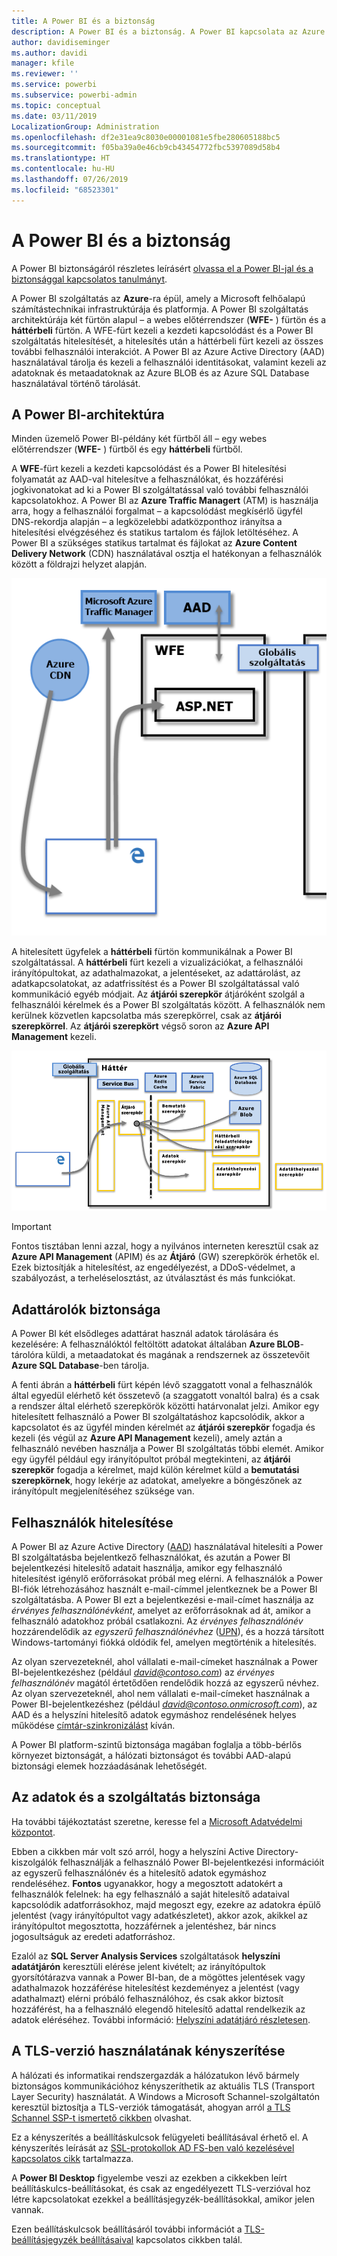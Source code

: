 ```yaml
---
title: A Power BI és a biztonság
description: A Power BI és a biztonság. A Power BI kapcsolata az Azure Active Directoryval és más Azure-szolgáltatásokkal. Ez a témakör egy részletesebb tanulmányra mutató hivatkozást is tartalmaz.
author: davidiseminger
ms.author: davidi
manager: kfile
ms.reviewer: ''
ms.service: powerbi
ms.subservice: powerbi-admin
ms.topic: conceptual
ms.date: 03/11/2019
LocalizationGroup: Administration
ms.openlocfilehash: df2e31ea9c8030e00001081e5fbe280605188bc5
ms.sourcegitcommit: f05ba39a0e46cb9cb43454772fbc5397089d58b4
ms.translationtype: HT
ms.contentlocale: hu-HU
ms.lasthandoff: 07/26/2019
ms.locfileid: "68523301"
---
```

# <a name="power-bi-security"></a>A Power BI és a biztonság

A Power BI biztonságáról részletes leírásért [olvassa el a Power BI-jal és a biztonsággal kapcsolatos tanulmányt](whitepaper-powerbi-security.md).

A Power BI szolgáltatás az **Azure**-ra épül, amely a Microsoft felhőalapú számítástechnikai infrastruktúrája és platformja. A Power BI szolgáltatás architektúrája két fürtön alapul – a webes előtérrendszer (**WFE-** ) fürtön és a **háttérbeli** fürtön. A WFE-fürt kezeli a kezdeti kapcsolódást és a Power BI szolgáltatás hitelesítését, a hitelesítés után a háttérbeli fürt kezeli az összes további felhasználói interakciót. A Power BI az Azure Active Directory (AAD) használatával tárolja és kezeli a felhasználói identitásokat, valamint kezeli az adatoknak és metaadatoknak az Azure BLOB és az Azure SQL Database használatával történő tárolását.

## <a name="power-bi-architecture"></a>A Power BI-architektúra

Minden üzemelő Power BI-példány két fürtből áll – egy webes előtérrendszer (**WFE-** ) fürtből és egy **háttérbeli** fürtből.

A **WFE**-fürt kezeli a kezdeti kapcsolódást és a Power BI hitelesítési folyamatát az AAD-val hitelesítve a felhasználókat, és hozzáférési jogkivonatokat ad ki a Power BI szolgáltatással való további felhasználói kapcsolatokhoz. A Power BI az **Azure Traffic Managert** (ATM) is használja arra, hogy a felhasználói forgalmat – a kapcsolódást megkísérlő ügyfél DNS-rekordja alapján – a legközelebbi adatközponthoz irányítsa a hitelesítési elvégzéséhez és statikus tartalom és fájlok letöltéséhez. A Power BI a szükséges statikus tartalmat és fájlokat az **Azure Content Delivery Network** (CDN) használatával osztja el hatékonyan a felhasználók között a földrajzi helyzet alapján.

![](media/service-admin-power-bi-security/pbi_security_v2_wfe.png)

A hitelesített ügyfelek a **háttérbeli** fürtön kommunikálnak a Power BI szolgáltatással. A **háttérbeli** fürt kezeli a vizualizációkat, a felhasználói irányítópultokat, az adathalmazokat, a jelentéseket, az adattárolást, az adatkapcsolatokat, az adatfrissítést és a Power BI szolgáltatással való kommunikáció egyéb módjait. Az **átjárói szerepkör** átjáróként szolgál a felhasználói kérelmek és a Power BI szolgáltatás között. A felhasználók nem kerülnek közvetlen kapcsolatba más szerepkörrel, csak az **átjárói szerepkörrel**. Az **átjárói szerepkört** végső soron az **Azure API Management** kezeli.

![](media/service-admin-power-bi-security/pbi_security_v2_backend_updated.png)

> [!IMPORTANT]
> Fontos tisztában lenni azzal, hogy a nyilvános interneten keresztül csak az **Azure API Management** (APIM) és az **Átjáró** (GW) szerepkörök érhetők el. Ezek biztosítják a hitelesítést, az engedélyezést, a DDoS-védelmet, a szabályozást, a terheléselosztást, az útválasztást és más funkciókat.

## <a name="data-storage-security"></a>Adattárolók biztonsága

A Power BI két elsődleges adattárat használ adatok tárolására és kezelésére: A felhasználóktól feltöltött adatokat általában **Azure BLOB**-tárolóra küldi, a metaadatokat és magának a rendszernek az összetevőit **Azure SQL Database**-ben tárolja.

A fenti ábrán a **háttérbeli** fürt képén lévő szaggatott vonal a felhasználók által egyedül elérhető két összetevő (a szaggatott vonaltól balra) és a csak a rendszer által elérhető szerepkörök közötti határvonalat jelzi. Amikor egy hitelesített felhasználó a Power BI szolgáltatáshoz kapcsolódik, akkor a kapcsolatot és az ügyfél minden kérelmét az **átjárói szerepkör** fogadja és kezeli (és végül az **Azure API Management** kezeli), amely aztán a felhasználó nevében használja a Power BI szolgáltatás többi elemét. Amikor egy ügyfél például egy irányítópultot próbál megtekinteni, az **átjárói szerepkör** fogadja a kérelmet, majd külön kérelmet küld a **bemutatási szerepkörnek**, hogy lekérje az adatokat, amelyekre a böngészőnek az irányítópult megjelenítéséhez szüksége van.

## <a name="user-authentication"></a>Felhasználók hitelesítése

A Power BI az Azure Active Directory ([AAD](http://azure.microsoft.com/services/active-directory/)) használatával hitelesíti a Power BI szolgáltatásba bejelentkező felhasználókat, és azután a Power BI bejelentkezési hitelesítő adatait használja, amikor egy felhasználó hitelesítést igénylő erőforrásokat próbál meg elérni. A felhasználók a Power BI-fiók létrehozásához használt e-mail-címmel jelentkeznek be a Power BI szolgáltatásba. A Power BI ezt a bejelentkezési e-mail-címet használja az *érvényes felhasználónévként*, amelyet az erőforrásoknak ad át, amikor a felhasználó adatokhoz próbál csatlakozni. Az *érvényes felhasználónév* hozzárendelődik az *egyszerű felhasználónévhez* ([UPN](https://msdn.microsoft.com/library/windows/desktop/aa380525\(v=vs.85\).aspx)), és a hozzá társított Windows-tartományi fiókká oldódik fel, amelyen megtörténik a hitelesítés.

Az olyan szervezeteknél, ahol vállalati e-mail-címeket használnak a Power BI-bejelentkezéshez (például <em>david@contoso.com</em>) az *érvényes felhasználónév* magától értetődően rendelődik hozzá az egyszerű névhez. Az olyan szervezeteknél, ahol nem vállalati e-mail-címeket használnak a Power BI-bejelentkezéshez (például <em>david@contoso.onmicrosoft.com</em>), az AAD és a helyszíni hitelesítő adatok egymáshoz rendelésének helyes működése [címtár-szinkronizálást](https://technet.microsoft.com/library/jj573653.aspx) kíván.

A Power BI platform-szintű biztonsága magában foglalja a több-bérlős környezet biztonságát, a hálózati biztonságot és további AAD-alapú biztonsági elemek hozzáadásának lehetőségét.

## <a name="data-and-service-security"></a>Az adatok és a szolgáltatás biztonsága

Ha további tájékoztatást szeretne, keresse fel a [Microsoft Adatvédelmi központot](https://www.microsoft.com/trustcenter).

Ebben a cikkben már volt szó arról, hogy a helyszíni Active Directory-kiszolgálók felhasználják a felhasználó Power BI-bejelentkezési információit az egyszerű felhasználónév és a hitelesítő adatok egymáshoz rendeléséhez. **Fontos** ugyanakkor, hogy a megosztott adatokért a felhasználók felelnek: ha egy felhasználó a saját hitelesítő adataival kapcsolódik adatforrásokhoz, majd megoszt egy, ezekre az adatokra épülő jelentést (vagy irányítópultot vagy adatkészletet), akkor azok, akikkel az irányítópultot megosztotta, hozzáférnek a jelentéshez, bár nincs jogosultságuk az eredeti adatforráshoz.

Ezalól az **SQL Server Analysis Services** szolgáltatások **helyszíni adatátjárón** keresztüli elérése jelent kivételt; az irányítópultok gyorsítótárazva vannak a Power BI-ban, de a mögöttes jelentések vagy adathalmazok hozzáférése hitelesítést kezdeményez a jelentést (vagy adathalmazt) elérni próbáló felhasználóhoz, és csak akkor biztosít hozzáférést, ha a felhasználó elegendő hitelesítő adattal rendelkezik az adatok eléréséhez. További információ: [Helyszíni adatátjáró részletesen](service-gateway-onprem-indepth.md).

## <a name="enforcing-tls-version-usage"></a>A TLS-verzió használatának kényszerítése

A hálózati és informatikai rendszergazdák a hálózatukon lévő bármely biztonságos kommunikációhoz kényszeríthetik az aktuális TLS (Transport Layer Security) használatát. A Windows a Microsoft Schannel-szolgáltatón keresztül biztosítja a TLS-verziók támogatását, ahogyan arról [a TLS Schannel SSP-t ismertető cikkben](https://docs.microsoft.com/windows/desktop/SecAuthN/protocols-in-tls-ssl--schannel-ssp-) olvashat.

Ez a kényszerítés a beállításkulcsok felügyeleti beállításával érhető el. A kényszerítés leírását az [SSL-protokollok AD FS-ben való kezelésével kapcsolatos cikk](https://docs.microsoft.com/windows-server/identity/ad-fs/operations/manage-ssl-protocols-in-ad-fs) tartalmazza. 

A **Power BI Desktop** figyelembe veszi az ezekben a cikkekben leírt beállításkulcs-beállításokat, és csak az engedélyezett TLS-verzióval hoz létre kapcsolatokat ezekkel a beállításjegyzék-beállításokkal, amikor jelen vannak.

Ezen beállításkulcsok beállításáról további információt a [TLS-beállításjegyzék beállításaival](https://docs.microsoft.com/windows-server/security/tls/tls-registry-settings) kapcsolatos cikkben talál.
